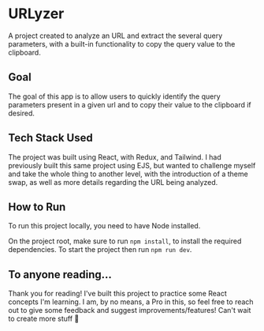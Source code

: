 # URLyzer

A project created to analyze an URL and extract the several query parameters, with a built-in functionality to copy the query value to the clipboard.

## Goal

The goal of this app is to allow users to quickly identify the query parameters present in a given url and to copy their value to the clipboard if desired.

## Tech Stack Used

The project was built using React, with Redux, and Tailwind. I had previously built this same project using EJS, but wanted to challenge myself and take the whole thing to another level, with the introduction of a theme swap, as well as more details regarding the URL being analyzed.

## How to Run

To run this project locally, you need to have Node installed.

On the project root, make sure to run `npm install`, to install the required dependencies. To start the project then run `npm run dev`.

## To anyone reading...

Thank you for reading! I've built this project to practice some React concepts I'm learning. I am, by no means, a Pro in this, so feel free to reach out to give some feedback and suggest improvements/features! Can't wait to create more stuff 👀
